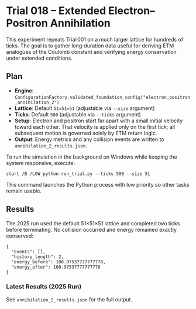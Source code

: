 # Trial 018 – Extended Electron–Positron Annihilation

This experiment repeats Trial 001 on a much larger lattice for hundreds of ticks. The goal is to gather long‑duration data useful for deriving ETM analogues of the Coulomb constant and verifying energy conservation under extended conditions.

## Plan
- **Engine**: `ConfigurationFactory.validated_foundation_config("electron_positron_annihilation_2")`
- **Lattice**: Default `51×51×51` (adjustable via `--size` argument)
- **Ticks**: Default `500` (adjustable via `--ticks` argument)
- **Setup**: Electron and positron start far apart with a small initial velocity toward each other. That velocity is applied only on the first tick; all subsequent motion is governed solely by ETM return logic.
- **Output**: Energy metrics and any collision events are written to `annihilation_2_results.json`.

To run the simulation in the background on Windows while keeping the system responsive, execute:

```
start /B /LOW python run_trial.py --ticks 500 --size 51
```

This command launches the Python process with low priority so other tasks remain usable.

## Results
The 2025 run used the default 51×51×51 lattice and completed two ticks before
terminating. No collision occurred and energy remained exactly
conserved:

```
{
  "events": [],
  "history_length": 2,
  "energy_before": 100.97537777777778,
  "energy_after": 100.97537777777778
}
```

### Latest Results (2025 Run)
See `annihilation_2_results.json` for the full output.
